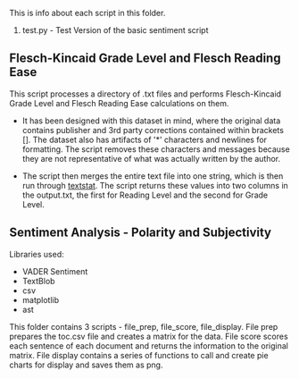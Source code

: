 This is info about each script in this folder.
  1. test.py - Test Version of the basic sentiment script


## Flesch-Kincaid Grade Level and Flesch Reading Ease
This script processes a directory of .txt files and performs Flesch-Kincaid Grade Level and Flesch Reading Ease calculations on them.

- It has been designed with this dataset in mind, where the original data contains publisher and 3rd party corrections contained within brackets []. The dataset also has artifacts of '*' characters and newlines for formatting. The script removes these characters and messages because they are not representative of what was actually written by the author.

- The script then merges the entire text file into one string, which is then run through [textstat](https://github.com/shivam5992/textstat). The script returns these values into two columns in the output.txt, the first for Reading Level and the second for Grade Level.

## Sentiment Analysis - Polarity and Subjectivity
Libraries used:
 - VADER Sentiment
 - TextBlob
 - csv
 - matplotlib
 - ast

This folder contains 3 scripts - file_prep, file_score, file_display. File prep prepares the toc.csv file and creates a matrix for the data. File score scores each sentence of each document and returns the information to the original matrix. File display contains a series of functions to call and create pie charts for display and saves them as png.
